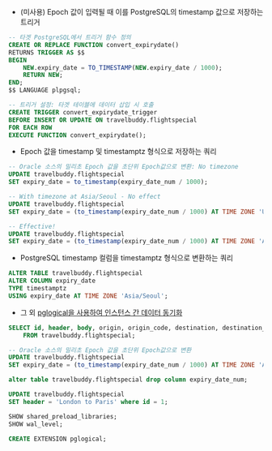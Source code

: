 * (미사용) Epoch 값이 입력될 때 이를 PostgreSQL의 timestamp 값으로 저장하는 트리거
```sql
-- 타겟 PostgreSQL에서 트리거 함수 정의
CREATE OR REPLACE FUNCTION convert_expirydate()
RETURNS TRIGGER AS $$
BEGIN
    NEW.expiry_date = TO_TIMESTAMP(NEW.expiry_date / 1000);
    RETURN NEW;
END;
$$ LANGUAGE plpgsql;

-- 트리거 설정: 타겟 테이블에 데이터 삽입 시 호출
CREATE TRIGGER convert_expirydate_trigger
BEFORE INSERT OR UPDATE ON travelbuddy.flightspecial
FOR EACH ROW
EXECUTE FUNCTION convert_expirydate();
```

* Epoch 값을 timestamp 및 timestamptz 형식으로 저장하는 쿼리
```sql
-- Oracle 소스의 밀리초 Epoch 값을 초단위 Epoch값으로 변환: No timezone
UPDATE travelbuddy.flightspecial
SET expiry_date = to_timestamp(expiry_date_num / 1000);

-- With timezone at Asia/Seoul - No effect
UPDATE travelbuddy.flightspecial
SET expiry_date = (to_timestamp(expiry_date_num / 1000) AT TIME ZONE 'UTC' AT TIME ZONE 'Asia/Seoul');

-- Effective!
UPDATE travelbuddy.flightspecial
SET expiry_date = (to_timestamp(expiry_date_num / 1000) AT TIME ZONE 'Asia/Seoul');
```

* PostgreSQL timestamp 컬럼을 timestamptz 형식으로 변환하는 쿼리
```sql
ALTER TABLE travelbuddy.flightspecial
ALTER COLUMN expiry_date
TYPE timestamptz
USING expiry_date AT TIME ZONE 'Asia/Seoul';
```

* 그 외
[pglogical을 사용하여 인스턴스 간 데이터 동기화
  ](https://docs.aws.amazon.com/ko_kr/AmazonRDS/latest/UserGuide/Appendix.PostgreSQL.CommonDBATasks.pglogical.html)
```sql
SELECT id, header, body, origin, origin_code, destination, destination_code, cost, expiry_date
	FROM travelbuddy.flightspecial;

-- Oracle 소스의 밀리초 Epoch 값을 초단위 Epoch값으로 변환
UPDATE travelbuddy.flightspecial
SET expiry_date = (to_timestamp(expiry_date_num / 1000) AT TIME ZONE 'Asia/Seoul');

alter table travelbuddy.flightspecial drop column expiry_date_num;

UPDATE travelbuddy.flightspecial
SET header = 'London to Paris' where id = 1;

SHOW shared_preload_libraries;
SHOW wal_level;

CREATE EXTENSION pglogical;
```
